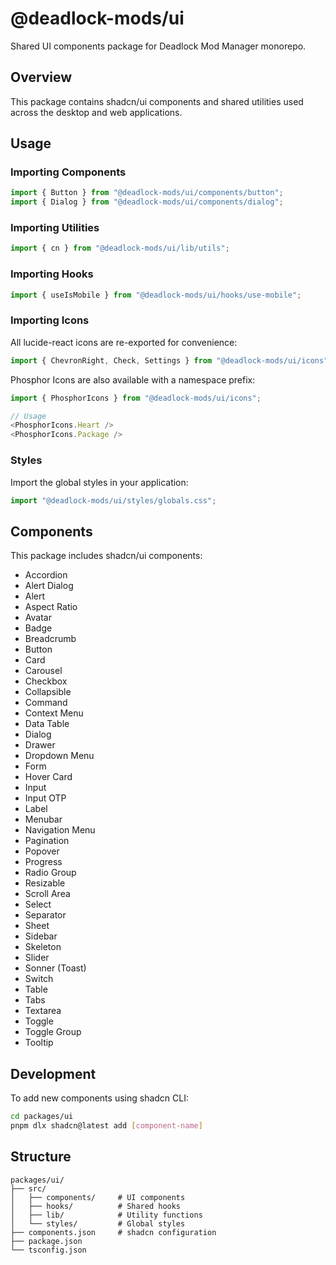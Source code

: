 # @deadlock-mods/ui

Shared UI components package for Deadlock Mod Manager monorepo.

## Overview

This package contains shadcn/ui components and shared utilities used across the desktop and web applications.

## Usage

### Importing Components

```typescript
import { Button } from "@deadlock-mods/ui/components/button";
import { Dialog } from "@deadlock-mods/ui/components/dialog";
```

### Importing Utilities

```typescript
import { cn } from "@deadlock-mods/ui/lib/utils";
```

### Importing Hooks

```typescript
import { useIsMobile } from "@deadlock-mods/ui/hooks/use-mobile";
```

### Importing Icons

All lucide-react icons are re-exported for convenience:

```typescript
import { ChevronRight, Check, Settings } from "@deadlock-mods/ui/icons";
```

Phosphor Icons are also available with a namespace prefix:

```typescript
import { PhosphorIcons } from "@deadlock-mods/ui/icons";

// Usage
<PhosphorIcons.Heart />
<PhosphorIcons.Package />
```

### Styles

Import the global styles in your application:

```typescript
import "@deadlock-mods/ui/styles/globals.css";
```

## Components

This package includes shadcn/ui components:

- Accordion
- Alert Dialog
- Alert
- Aspect Ratio
- Avatar
- Badge
- Breadcrumb
- Button
- Card
- Carousel
- Checkbox
- Collapsible
- Command
- Context Menu
- Data Table
- Dialog
- Drawer
- Dropdown Menu
- Form
- Hover Card
- Input
- Input OTP
- Label
- Menubar
- Navigation Menu
- Pagination
- Popover
- Progress
- Radio Group
- Resizable
- Scroll Area
- Select
- Separator
- Sheet
- Sidebar
- Skeleton
- Slider
- Sonner (Toast)
- Switch
- Table
- Tabs
- Textarea
- Toggle
- Toggle Group
- Tooltip

## Development

To add new components using shadcn CLI:

```bash
cd packages/ui
pnpm dlx shadcn@latest add [component-name]
```

## Structure

```
packages/ui/
├── src/
│   ├── components/     # UI components
│   ├── hooks/          # Shared hooks
│   ├── lib/            # Utility functions
│   └── styles/         # Global styles
├── components.json     # shadcn configuration
├── package.json
└── tsconfig.json
```
